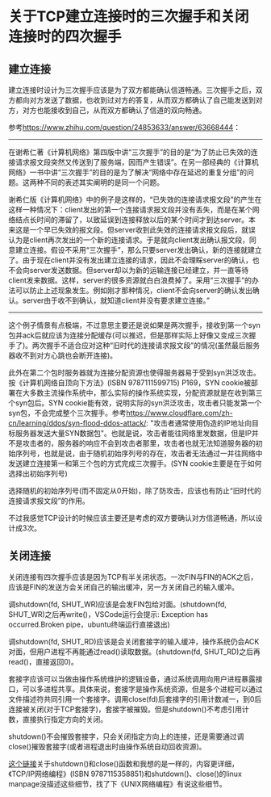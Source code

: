 # 关于TCP建立连接时的三次握手和关闭连接时的四次握手

## 建立连接
建立连接时设计为三次握手应该是为了双方都能确认信道畅通。三次握手之后，双方都向对方发送了数据，也收到过对方的答复，从而双方都确认了自己能发送到对方，对方也能接收到自己，从而双方都确认了信道的双向畅通。

参考<https://www.zhihu.com/question/24853633/answer/63668444>：

---

在谢希仁著《计算机网络》第四版中讲“三次握手”的目的是“为了防止已失效的连接请求报文段突然又传送到了服务端，因而产生错误”。在另一部经典的《计算机网络》一书中讲“三次握手”的目的是为了解决“网络中存在延迟的重复分组”的问题。这两种不同的表述其实阐明的是同一个问题。

谢希仁版《计算机网络》中的例子是这样的，“已失效的连接请求报文段”的产生在这样一种情况下：client发出的第一个连接请求报文段并没有丢失，而是在某个网络结点长时间的滞留了，以致延误到连接释放以后的某个时间才到达server。本来这是一个早已失效的报文段。但server收到此失效的连接请求报文段后，就误认为是client再次发出的一个新的连接请求。于是就向client发出确认报文段，同意建立连接。假设不采用“三次握手”，那么只要server发出确认，新的连接就建立了。由于现在client并没有发出建立连接的请求，因此不会理睬server的确认，也不会向server发送数据。但server却以为新的运输连接已经建立，并一直等待client发来数据。这样，server的很多资源就白白浪费掉了。采用“三次握手”的办法可以防止上述现象发生。例如刚才那种情况，client不会向server的确认发出确认。server由于收不到确认，就知道client并没有要求建立连接。”

---

这个例子情景有点极端，不过意思主要还是说如果是两次握手，接收到第一个syn包并ack后就应该为连接分配缓存(可以推迟，但是那样实际上好像又变成三次握手了)。两次握手不适合应对这种“旧时代的连接请求报文段”的情况(虽然最后服务器收不到对方心跳也会断开连接)。

此外在第二个包时服务器就为连接分配资源也使得服务器易于受到syn洪泛攻击。按《计算机网络自顶向下方法》(ISBN 9787111599715) P169，SYN cookie被部署在大多数主流操作系统中，那么实际的操作系统实现，分配资源就是在收到第三个syn包后。SYN cookie能有效，说明实际的syn洪泛攻击，攻击者只能发第一个syn包，不会完成整个三次握手。参考<https://www.cloudflare.com/zh-cn/learning/ddos/syn-flood-ddos-attack/>: "攻击者通常使用伪造的IP地址向目标服务器发送大量SYN数据包"。也就是说，攻击者能往网络里发数据，但是IP并不是攻击者的，服务器的响应不会到攻击者那里，攻击者也就无法知道服务器的初始序列号，也就是说，由于随机初始序列号的存在，攻击者无法通过一并往网络中发送建立连接第一和第三个包的方式完成三次握手。(SYN cookie主要是在于如何选择出初始序列号)

选择随机的初始序列号(而不固定从0开始)，除了防攻击，应该也有防止“旧时代的连接请求报文段”的作用。

不过我感觉TCP设计的时候应该主要还是考虑的双方要确认对方信道畅通，所以设计成3次。

## 关闭连接
关闭连接有四次握手应该是因为TCP有半关闭状态。一次FIN与FIN的ACK之后，应该是FIN的发送方会关闭自己的输出缓冲，另一方关闭自己的输入缓冲。

调shutdown(fd, SHUT_WR)应该是会发FIN包给对面。(shutdown(fd, SHUT_WR)之后再write()，VSCode运行会提示: Exception has occurred.Broken pipe，ubuntu终端运行直接退出)

调shutdown(fd, SHUT_RD)应该是会关闭套接字的输入缓冲，操作系统仍会ACK对面，但用户进程不再能通过read()读取数据。(shutdown(fd, SHUT_RD)之后再read()，直接返回0)。

套接字应该可以当做由操作系统维护的逻辑设备，通过系统调用向用户进程暴露接口，可以多进程共享。具体来说，套接字是操作系统资源，但是多个进程可以通过文件描述符共同引用一个套接字。调用close(fd)后套接字的引用计数减一，到0后连接被关闭(对于TCP套接字)，套接字被摧毁。但是shutdown()不考虑引用计数，直接执行指定方向的关闭。

shutdown()不会摧毁套接字，只会关闭指定方向上的连接，还是需要通过调close()摧毁套接字(或者进程退出时由操作系统自动回收资源)。

[这个链接](https://juejin.cn/post/7041167124785528840)关于shutdown()和close()函数和我想的是一样的，内容更详细，《TCP/IP网络编程》(ISBN 9787115358851)和shutdown()、close()的linux manpage没描述这些细节，找了下《UNIX网络编程》有说这些细节。
